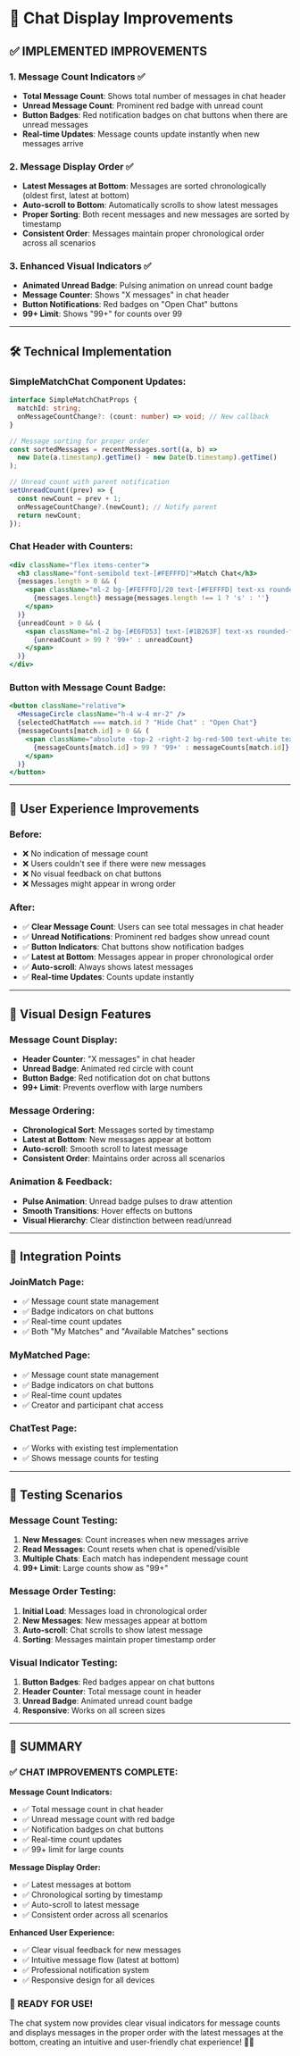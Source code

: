 # 💬 Chat Display Improvements

## ✅ **IMPLEMENTED IMPROVEMENTS**

### **1. Message Count Indicators** ✅
- **Total Message Count**: Shows total number of messages in chat header
- **Unread Message Count**: Prominent red badge with unread count
- **Button Badges**: Red notification badges on chat buttons when there are unread messages
- **Real-time Updates**: Message counts update instantly when new messages arrive

### **2. Message Display Order** ✅
- **Latest Messages at Bottom**: Messages are sorted chronologically (oldest first, latest at bottom)
- **Auto-scroll to Bottom**: Automatically scrolls to show latest messages
- **Proper Sorting**: Both recent messages and new messages are sorted by timestamp
- **Consistent Order**: Messages maintain proper chronological order across all scenarios

### **3. Enhanced Visual Indicators** ✅
- **Animated Unread Badge**: Pulsing animation on unread count badge
- **Message Counter**: Shows "X messages" in chat header
- **Button Notifications**: Red badges on "Open Chat" buttons
- **99+ Limit**: Shows "99+" for counts over 99

---

## 🛠️ **Technical Implementation**

### **SimpleMatchChat Component Updates:**
```typescript
interface SimpleMatchChatProps {
  matchId: string;
  onMessageCountChange?: (count: number) => void; // New callback
}

// Message sorting for proper order
const sortedMessages = recentMessages.sort((a, b) => 
  new Date(a.timestamp).getTime() - new Date(b.timestamp).getTime()
);

// Unread count with parent notification
setUnreadCount((prev) => {
  const newCount = prev + 1;
  onMessageCountChange?.(newCount); // Notify parent
  return newCount;
});
```

### **Chat Header with Counters:**
```jsx
<div className="flex items-center">
  <h3 className="font-semibold text-[#FEFFFD]">Match Chat</h3>
  {messages.length > 0 && (
    <span className="ml-2 bg-[#FEFFFD]/20 text-[#FEFFFD] text-xs rounded-full px-2 py-1 font-medium">
      {messages.length} message{messages.length !== 1 ? 's' : ''}
    </span>
  )}
  {unreadCount > 0 && (
    <span className="ml-2 bg-[#E6FD53] text-[#1B263F] text-xs rounded-full h-6 w-6 flex items-center justify-center font-bold animate-pulse">
      {unreadCount > 99 ? '99+' : unreadCount}
    </span>
  )}
</div>
```

### **Button with Message Count Badge:**
```jsx
<button className="relative">
  <MessageCircle className="h-4 w-4 mr-2" />
  {selectedChatMatch === match.id ? "Hide Chat" : "Open Chat"}
  {messageCounts[match.id] > 0 && (
    <span className="absolute -top-2 -right-2 bg-red-500 text-white text-xs rounded-full h-5 w-5 flex items-center justify-center font-bold">
      {messageCounts[match.id] > 99 ? '99+' : messageCounts[match.id]}
    </span>
  )}
</button>
```

---

## 🎯 **User Experience Improvements**

### **Before:**
- ❌ No indication of message count
- ❌ Users couldn't see if there were new messages
- ❌ No visual feedback on chat buttons
- ❌ Messages might appear in wrong order

### **After:**
- ✅ **Clear Message Count**: Users can see total messages in chat header
- ✅ **Unread Notifications**: Prominent red badges show unread count
- ✅ **Button Indicators**: Chat buttons show notification badges
- ✅ **Latest at Bottom**: Messages appear in proper chronological order
- ✅ **Auto-scroll**: Always shows latest messages
- ✅ **Real-time Updates**: Counts update instantly

---

## 📱 **Visual Design Features**

### **Message Count Display:**
- **Header Counter**: "X messages" in chat header
- **Unread Badge**: Animated red circle with count
- **Button Badge**: Red notification dot on chat buttons
- **99+ Limit**: Prevents overflow with large numbers

### **Message Ordering:**
- **Chronological Sort**: Messages sorted by timestamp
- **Latest at Bottom**: New messages appear at bottom
- **Auto-scroll**: Smooth scroll to latest message
- **Consistent Order**: Maintains order across all scenarios

### **Animation & Feedback:**
- **Pulse Animation**: Unread badge pulses to draw attention
- **Smooth Transitions**: Hover effects on buttons
- **Visual Hierarchy**: Clear distinction between read/unread

---

## 🔧 **Integration Points**

### **JoinMatch Page:**
- ✅ Message count state management
- ✅ Badge indicators on chat buttons
- ✅ Real-time count updates
- ✅ Both "My Matches" and "Available Matches" sections

### **MyMatched Page:**
- ✅ Message count state management
- ✅ Badge indicators on chat buttons
- ✅ Real-time count updates
- ✅ Creator and participant chat access

### **ChatTest Page:**
- ✅ Works with existing test implementation
- ✅ Shows message counts for testing

---

## 🧪 **Testing Scenarios**

### **Message Count Testing:**
1. **New Messages**: Count increases when new messages arrive
2. **Read Messages**: Count resets when chat is opened/visible
3. **Multiple Chats**: Each match has independent message count
4. **99+ Limit**: Large counts show as "99+"

### **Message Order Testing:**
1. **Initial Load**: Messages load in chronological order
2. **New Messages**: New messages appear at bottom
3. **Auto-scroll**: Chat scrolls to show latest message
4. **Sorting**: Messages maintain proper timestamp order

### **Visual Indicator Testing:**
1. **Button Badges**: Red badges appear on chat buttons
2. **Header Counter**: Total message count in header
3. **Unread Badge**: Animated unread count badge
4. **Responsive**: Works on all screen sizes

---

## 🎉 **SUMMARY**

### **✅ CHAT IMPROVEMENTS COMPLETE:**

**Message Count Indicators:**
- ✅ Total message count in chat header
- ✅ Unread message count with red badge
- ✅ Notification badges on chat buttons
- ✅ Real-time count updates
- ✅ 99+ limit for large counts

**Message Display Order:**
- ✅ Latest messages at bottom
- ✅ Chronological sorting by timestamp
- ✅ Auto-scroll to latest message
- ✅ Consistent order across all scenarios

**Enhanced User Experience:**
- ✅ Clear visual feedback for new messages
- ✅ Intuitive message flow (latest at bottom)
- ✅ Professional notification system
- ✅ Responsive design for all devices

### **🚀 READY FOR USE!**

The chat system now provides clear visual indicators for message counts and displays messages in the proper order with the latest messages at the bottom, creating an intuitive and user-friendly chat experience! 💬✨